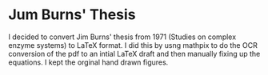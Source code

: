 # Jum Burns' Thesis

I decided to convert Jim Burns' thesis from 1971 (Studies on complex enzyme systems) to LaTeX format. I did this by usng mathpix to do the OCR conversion of the pdf to an intial LaTeX draft and then manually fixing up the equations. I kept the orginal hand drawn figures. 

